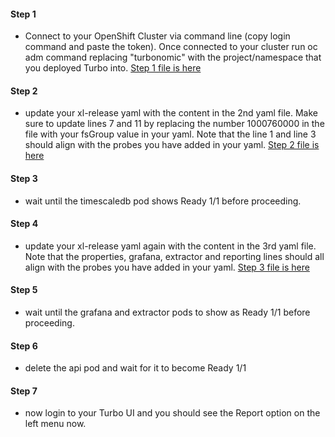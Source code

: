 #### Step 1
- Connect to your OpenShift Cluster via command line (copy login command and paste the token).  Once connected to your cluster run oc adm command replacing "turbonomic" with the project/namespace that you deployed Turbo into.  [Step 1 file is here](https://github.com/shawsers/random/blob/main/ER/Step1-oc-adm.yaml)

#### Step 2
- update your xl-release yaml with the content in the 2nd yaml file.  Make sure to update lines 7 and 11 by replacing the number 1000760000 in the file with your fsGroup value in your yaml.  Note that the line 1 and line 3 should align with the probes you have added in your yaml.  [Step 2 file is here](https://github.com/shawsers/random/blob/main/ER/Step2-timescaledb.yaml)

#### Step 3
- wait until the timescaledb pod shows Ready 1/1 before proceeding.

#### Step 4
- update your xl-release yaml again with the content in the 3rd yaml file.  Note that the properties, grafana, extractor and reporting lines should all align with the probes you have added in your yaml.  [Step 3 file is here](https://github.com/shawsers/random/blob/main/ER/Step3-grafana-extractor.yaml)

#### Step 5
- wait until the grafana and extractor pods to show as Ready 1/1 before proceeding.

#### Step 6
- delete the api pod and wait for it to become Ready 1/1

#### Step 7
- now login to your Turbo UI and you should see the Report option on the left menu now.
